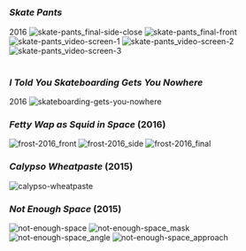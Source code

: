 #

### *Skate Pants*
2016
![skate-pants_final-side-close](https://github.com/mog96/portfolio/blob/master/Photos/skate-pants_final-side-close.jpg)
![skate-pants_final-front](https://github.com/mog96/portfolio/blob/master/Photos/skate-pants_final-front.jpg)
![skate-pants_video-screen-1](https://github.com/mog96/portfolio/blob/master/Photos/skate-pants_video-screen-1.jpg)
![skate-pants_video-screen-2](https://github.com/mog96/portfolio/blob/master/Photos/skate-pants_video-screen-2.jpg)
![skate-pants_video-screen-3](https://github.com/mog96/portfolio/blob/master/Photos/skate-pants_video-screen-3.jpg)

#

### *I Told You Skateboarding Gets You Nowhere*
2016
![skateboarding-gets-you-nowhere](https://github.com/mog96/portfolio/blob/master/Photos/skateboarding-gets-you-nowhere.JPG)

### *Fetty Wap as Squid in Space* (2016)
![frost-2016_front](https://github.com/mog96/portfolio/blob/master/Photos/frost-2016_front.jpg)
![frost-2016_side](https://github.com/mog96/portfolio/blob/master/Photos/frost-2016_side.jpg)
![frost-2016_final](https://github.com/mog96/portfolio/blob/master/Photos/frost-2016_final.jpg)

### *Calypso Wheatpaste* (2015)
![calypso-wheatpaste](https://github.com/mog96/portfolio/blob/master/Photos/calypso-wheatpaste.jpg)

### *Not Enough Space* (2015)
![not-enough-space](https://github.com/mog96/portfolio/blob/master/Photos/not-enough-space.JPG)
![not-enough-space_mask](https://github.com/mog96/portfolio/blob/master/Photos/not-enough-space_mask.JPG)
![not-enough-space_angle](https://github.com/mog96/portfolio/blob/master/Photos/not-enough-space_angle.JPG)
![not-enough-space_approach](https://github.com/mog96/portfolio/blob/master/Photos/not-enough-space_approach.JPG)